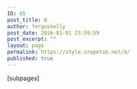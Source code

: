 ```yaml
---
ID: 65
post_title: D
author: ferguskelly
post_date: 2016-01-01 23:59:59
post_excerpt: ""
layout: page
permalink: https://style.srepetsk.net/d/
published: true
---
```

[subpages]